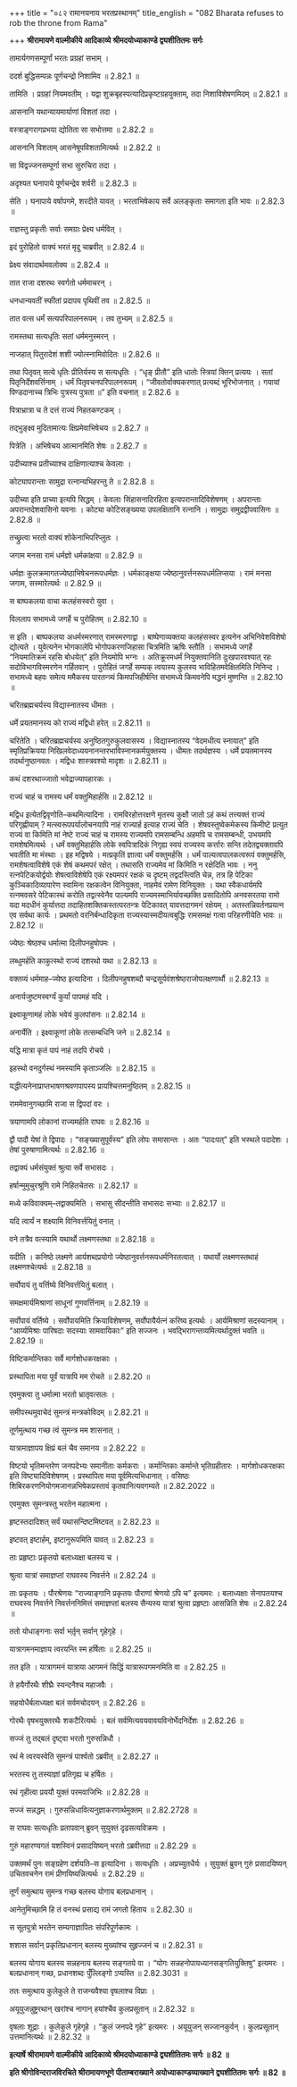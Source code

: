 +++
title = "०८२ रामानयनाय भरतप्रस्थानम्"
title_english = "082 Bharata refuses to rob the throne from Rama"

+++
**श्रीरामायणे वाल्मीकीये आदिकाव्ये श्रीमदयोध्याकाण्डे द्व्यशीतितमः सर्गः**

तामार्यगणसम्पूर्णां भरतः प्रग्रहां सभाम् ।

ददर्श बुद्धिसम्पन्नः पूर्णचन्द्रो निशामिव ॥ 2.82.1 ॥

तामिति । प्रग्रहां नियमवतीम् । यद्वा शुक्रबृहस्पत्यादिप्रकृष्टग्रहयुक्ताम्, तदा निशाविशेषणमिदम् ॥ 2.82.1 ॥

आसनानि यथान्यायमार्याणां विशतां तदा ।

वस्त्राङ्गरागप्रभया द्योतिता सा सभोत्तमा ॥ 2.82.2 ॥

आसनानि विशताम् आसनेषूपविशतामित्यर्थः ॥ 2.82.2 ॥

सा विद्वज्जनसम्पूर्णा सभा सुरुचिरा तदा ।

अदृश्यत घनापाये पूर्णचन्द्रेव शर्वरी ॥ 2.82.3 ॥

सेति । घनापाये वर्षापगमे, शरदीते यावत् । भरताभिषेकाय सर्वे अलङ्कृताः समागता इति भावः ॥ 2.82.3 ॥

राज्ञस्तु प्रकृतीः सर्वाः समग्राः प्रेक्ष्य धर्मवित् ।

इदं पुरोहितो वाक्यं भरतं मृदु चाब्रवीत् ॥ 2.82.4 ॥

प्रेक्ष्य संवादार्थमवलोक्य ॥ 2.82.4 ॥

तात राजा दशरथः स्वर्गतो धर्ममाचरन् ।

धनधान्यवतीं स्फीतां प्रदापय पृथिवीं तव ॥ 2.82.5 ॥

तात वत्स धर्मं सत्यपरिपालनरूपम् । तव तुभ्यम् ॥ 2.82.5 ॥

रामस्तथा सत्यधृतिः सतां धर्ममनुस्मरन् ।

नाजहात् पितुरादेशं शशी ज्योत्स्नामिवोदितः ॥ 2.82.6 ॥

तथा पितृवत् सत्ये धृतिः प्रीतिर्यस्य स सत्यधृतिः । “धृङ् प्रीतौ” इति धातोः स्त्रियां क्तिन् प्रत्ययः । सतां पितृनिर्देशवर्त्तिनाम् । धर्मं पितृवचनपरिपालनरूपम् । “जीवतोर्वाक्यकरणात् प्रत्यब्दं भूरिभोजनात् । गयायां पिण्डदानाच्च त्रिभिः पुत्रस्य पुत्रता ॥” इति वचनात् ॥ 2.82.6 ॥

पित्राभ्रात्रा च ते दत्तं राज्यं निहतकण्टकम् ।

तद्भुङ्क्ष्व मुदितामात्यः क्षिप्रमेवाभिषेचय ॥ 2.82.7 ॥

पित्रेति । अभिषेचय आत्मानमिति शेषः ॥ 2.82.7 ॥

उदीच्याश्च प्रतीच्याश्च दाक्षिणात्याश्च केवलाः ।

कोट्यापरान्ताः सामुद्रा रत्नान्यभिहरन्तु ते ॥ 2.82.8 ॥

उदीच्या इति प्राच्या इत्यपि सिद्धम् । केवलाः सिंहासनादिरहिता इत्यपरान्तादिविशेषणम् । अपरान्ताः अपरान्तदेशवासिनो यवनाः । कोट्या कोटिसङ्ख्यया उपलक्षितानि रत्नानि । सामुद्राः समुद्रद्वीपवासिनः ॥ 2.82.8 ॥

तच्छ्रुत्वा भरतो वाक्यं शोकेनाभिपरिप्लुतः ।

जगाम मनसा रामं धर्मज्ञो धर्मकांक्षया ॥ 2.82.9 ॥

धर्मज्ञः कुलक्रमागतज्येष्ठाभिषेचनरूपधर्मज्ञः । धर्मकाङ्क्षया ज्येष्ठानुवर्त्तनरूपधर्मलिप्सया । रामं मनसा जगाम, सस्मारेत्यर्थः ॥ 2.82.9 ॥

स बाष्पकलया वाचा कलहंसस्वरो युवा ।

विललाप सभामध्ये जगर्हे च पुरोहितम् ॥ 2.82.10 ॥

स इति । बाष्पकलया अधर्मस्मरणात् रामस्मरणाद्वा । बाष्पेणाव्यक्तया कलहंसस्वर इत्यनेन अभिनिवेशविशेषो द्योत्यते । युवेत्यनेन भोगकालेपि भोगोपकरणजिहासा चित्रमिति ऋषिः स्तौति । सभामध्ये जगर्हे “नियमातिक्रमं रहसि बोधयेत्” इति नियमोपि भग्नः । अतिक्रूरमधर्मं नियुक्तवानिति दुःखपारवश्यात् रहः सदोविभागविस्मरणेन गर्हितवान् । पुरोहितं जगर्हे सम्यक् त्वयास्य कुलस्य भाविहितमवेक्षितमिति निनिन्द । सभामध्ये बहवः समेत्य ममैकस्य पारतन्त्र्यं किमपजिहीर्षन्ति सभामध्ये किमवनेपि मद्धनं मुष्णन्ति ॥ 2.82.10 ॥

चरितब्रह्मचर्यस्य विद्यास्नातस्य धीमतः ।

धर्मे प्रयतमानस्य को राज्यं मद्विधो हरेत् ॥ 2.82.11 ॥

चरितेति । चरितब्रह्मचर्यस्य अनुष्ठितगुरुकुलवासस्य । विद्यास्नातस्य “वेदमधीत्य स्नायात्” इति स्मृतिप्रक्रियया निखिलवेदाध्ययनानन्तरभाविस्नानकर्मयुक्तस्य । धीमतः तदर्थज्ञस्य । धर्मे प्रयतमानस्य तदर्थानुष्ठानवतः । मद्विधः शास्त्रवश्यो मादृशः ॥ 2.82.11 ॥

कथं दशरथाज्जातो भवेद्राज्यापहारकः ।

राज्यं चाहं च रामस्य धर्मं वक्तुमिहार्हसि ॥ 2.82.12 ॥

मद्विध इत्येतद्विवृणोति–कथमित्यादिना । रामविरहोत्तरक्षणे मृतस्य कुक्षौ जातो ऽहं कथं तत्त्यक्तं राज्यं परिगृह्णीयाम् ? मत्स्वरूपपर्यालोचनयापि नाहं राज्यार्ह इत्याह राज्यं चेति । शेषवस्तुष्वेकमेकस्य किमीष्टे प्रत्युत राज्यं वा किमिति मां नेष्टे राज्यं चाहं च रामस्य राज्यमपि रामसम्बन्धि अहमपि च रामसम्बन्धी, उभयमपि रामशेषमित्यर्थः । धर्मं वक्तुमिहार्हसि लोके स्वपित्रादिकं निगृह्य स्वयं राज्यस्य कर्त्तारः सन्ति तदेतद्व्यक्तावपि भवतीति मा मंस्थाः । इह मद्विषये । मत्प्रकृतिं ज्ञात्वा धर्मं वक्तुमर्हसि । धर्मं पाल्यत्वपालकत्वरूपं वक्तुमर्हसि, रामशेषत्वाविशेषे एकं शेषं कथमपरं रक्षेत् । तथासति राज्यमेव मां किमिति न रक्षेदिति भावः । ननु रत्नपेटिकयोर्द्वयोः शेषत्वाविशेषेपि एकं रक्ष्यमपरं रक्षकं च दृष्टम् तद्वदस्त्विति चेन्न, तत्र हि पेटिका कुञ्चिकादिव्यापारेण स्वामिना रक्षकत्वेन विनियुक्ता, नाहमेवं रामेण विनियुक्तः । यथा स्वैकधार्यमपि रत्नमवसरे पेटिकास्थं करोति तद्वत्स्वेनैव पाल्यमपि राज्यमस्माभिर्यावच्छक्ति प्रसादितोपि अनवसरतया रामो यदा मदधीनं कुर्यात्तदा तदाहितशक्तिकस्तत्परतन्त्रः पेटिकावत् यावत्तदागमनं रक्षेयम् । अतस्तन्निवर्तनप्रयत्न एव सर्वथा कार्यः । प्रथमतो वरनिर्बन्धादिकृता राज्यस्यास्मदीयत्वबुद्धिः रामसमक्षं गत्वा परिहरणीयेति भावः ॥ 2.82.12 ॥

ज्येष्ठः श्रेष्ठश्च धर्मात्मा दिलीपनहुषोपमः ।

लब्धुमर्हति काकुत्स्थो राज्यं दशरथो यथा ॥ 2.82.13 ॥

वक्तव्यं धर्ममाह–ज्येष्ठ इत्यादिना । दिलीपनहुषशब्दौ चन्द्रसूर्यवंशश्रेष्ठराजोपलक्षणार्थौ ॥ 2.82.13 ॥

अनार्यजुष्टमस्वर्ग्यं कुर्यां पापमहं यदि ।

इक्ष्वाकूणामहं लोके भवेयं कुलपांसनः ॥ 2.82.14 ॥

अनार्येति । इक्ष्वाकूणां लोके तत्सम्बधिनि जने ॥ 2.82.14 ॥

यद्धि मात्रा कृतं पापं नाहं तदपि रोचये ।

इहस्थो वनदुर्गस्थं नमस्यामि कृताञ्जलिः ॥ 2.82.15 ॥

यद्धीत्यनेनाप्राप्तभाषणश्रवणपापस्य प्रायश्चित्तमनुष्ठितम् ॥ 2.82.15 ॥

राममेवानुगच्छामि राजा स द्विपदां वरः ।

त्रयाणामपि लोकानां राज्यमर्हति राघवः ॥ 2.82.16 ॥

द्वौ पादौ येषां ते द्विपादः । “सङ्ख्यासुपूर्वंस्य” इति लोपः समासान्तः । अतः “पादःपत्” इति भस्थले पदादेशः । तेषां पुरुषाणामित्यर्थः ॥ 2.82.16 ॥

तद्वाक्यं धर्मसंयुक्तं श्रुत्वा सर्वे सभासदः ।

हर्षान्मुमुचुरश्रूणि रामे निहितचेतसः ॥ 2.82.17 ॥

मध्ये कविवाक्यम्–तद्वाक्यमिति । सभासु सीदन्तीति सभासदः सभ्याः ॥ 2.82.17 ॥

यदि त्वार्यं न शक्ष्यामि विनिवर्त्तयितुं वनात् ।

वने तत्रैव वत्स्यामि यथार्थो लक्ष्मणस्तथा ॥ 2.82.18 ॥

यदीति । कनिष्ठे लक्ष्मणे आर्यशब्दप्रयोगो ज्येष्ठानुवर्त्तनरूपधर्मनिरतत्वात् । यथार्यो लक्ष्मणस्तथाहं लक्ष्मणश्चेत्यर्थः ॥ 2.82.18 ॥

सर्वोपायं तु वर्त्तिष्ये विनिवर्त्तयितुं बलात् ।

समक्षमार्यमिश्राणां साधूनां गुणवर्त्तिनाम् ॥ 2.82.19 ॥

सर्वोपायं वर्तिष्ये । सर्वोपायमिति क्रियाविशेषणम्, सर्वोपायैर्यत्नं करिष्य इत्यर्थः । आर्यमिश्राणां सदस्यानाम् । “आर्य्यमिश्राः पारिषदाः सदस्याः सामवायिकाः” इति सज्जनः । भवद्भिरागन्तव्यमित्यर्थादुक्तं भवति ॥ 2.82.19 ॥

विष्टिकर्मान्तिकाः सर्वे मार्गशोधकरक्षकाः ।

प्रस्थापिता मया पूर्वं यात्रापि मम रोचते ॥ 2.82.20 ॥

एवमुक्त्वा तु धर्मात्मा भरतो भ्रातृवत्सलः ।

समीपस्थमुवाचेदं सुमन्त्रं मन्त्रकोविदम् ॥ 2.82.21 ॥

तूर्णमुत्थाय गच्छ त्वं सुमन्त्र मम शासनात् ।

यात्रामाज्ञापय क्षिप्रं बलं चैव समानय ॥ 2.82.22 ॥

विष्टयो भृतिमन्तरेण जनपदेभ्यः समानीताः कर्मकराः । कर्मान्तिकाः कर्मान्ते भृतिग्रहीतारः । मार्गशोधकरक्षका इति विष्ट्यादिविशेषणम् । प्रस्थापिता मया पूर्वमित्यभिधानात् । वसिष्ठः शिबिरकरणनियोगमजानन्नभिषेकप्रस्तावं कृतवानित्यवगम्यते ॥ 2.82.2022 ॥

एवमुक्तः सुमन्त्रस्तु भरतेन महात्मना ।

हृष्टस्तदादिशत् सर्वं यथासन्दिष्टमिष्टवत् ॥ 2.82.23 ॥

इष्टवत् इष्टार्हम्, इष्टानुरूपमिति यावत् ॥ 2.82.23 ॥

ताः प्रहृष्टाः प्रकृतयो बलाध्यक्षा बलस्य च ।

श्रुत्वा यात्रां समाज्ञप्तां राघवस्य निवर्त्तने ॥ 2.82.24 ॥

ताः प्रकृतयः । पौरश्रेणयः “राज्याङ्गानि प्रकृतयः पौराणां श्रेणयो ऽपि च” इत्यमरः । बलाध्यक्षाः सेनापतयश्च राघवस्य निवर्त्तने निवर्त्तननिमित्तं समाज्ञप्तां बलस्य सैन्यस्य यात्रां श्रुत्वा प्रहृष्टाः आसन्निति शेषः ॥ 2.82.24 ॥

ततो योधाङ्गनाः सर्वा भर्तृ़न् सर्वान् गृहेगृहे ।

यात्रागमनमाज्ञाय त्वरयन्ति स्म हर्षिताः ॥ 2.82.25 ॥

तत इति । यात्रागमनं यात्राया आगमनं सिद्धिं यात्रारूपगमनमिति वा ॥ 2.82.25 ॥

ते हयैर्गोरथैः शीघ्रैः स्यन्दनैश्च महाजवैः ।

सहयोधैर्बलाध्यक्षा बलं सर्वमचोदयन् ॥ 2.82.26 ॥

गोरथैः वृषभयुक्तरथैः शकटैरित्यर्थः । बलं सर्वमित्यवयवावयविनोर्भेदनिर्देशः ॥ 2.82.26 ॥

सज्जं तु तद्बलं दृष्ट्वा भरतो गुरुसन्निधौ ।

रथं मे त्वरयस्वेति सुमन्त्रं पार्श्वतो ऽब्रवीत् ॥ 2.82.27 ॥

भरतस्य तु तस्याज्ञां प्रतिगृह्य च हर्षितः ।

रथं गृहीत्वा प्रययौ युक्तं परमवाजिभिः ॥ 2.82.28 ॥

सज्जं सन्नद्धम् । गुरुसन्निधावित्यनुज्ञाकरणार्थमुक्तम् ॥ 2.82.2728 ॥

स राघवः सत्यधृतिः प्रतापवान् ब्रुवन् सुयुक्तं दृढसत्यविक्रमः ।

गुरुं महारण्यगतं यशस्विनं प्रसादयिष्यन् भरतो ऽब्रवीत्तदा ॥ 2.82.29 ॥

उक्तमर्थं पुनः सङ्ग्रहेण दर्शयति–स इत्यादिना । सत्यधृतिः । अप्रच्युतधैर्यः । सुयुक्तं ब्रुवन् गुरुं प्रसादयिष्यन् उचितवचनेन रामं प्रीणयिष्यन्नित्यर्थः ॥ 2.82.29 ॥

तूर्णं समुत्थाय सुमन्त्र गच्छ बलस्य योगाय बलप्रधानान् ।

आनेतुमिच्छामि हि तं वनस्थं प्रसाद्य रामं जगतो हिताय ॥ 2.82.30 ॥

स सूतपुत्रो भरतेन सम्यगाज्ञापितः संपरिपूर्णकामः ।

शशास सर्वान् प्रकृतिप्रधानान् बलस्य मुख्यांश्च सुहृज्जनं च ॥ 2.82.31 ॥

बलस्य योगाय बलस्य सन्नहनाय बलस्य सङ्गतये वा । “योगः सन्नहनोपायध्यानसङ्गतियुक्तिषु” इत्यमरः । बलप्रधानान् गच्छ, प्रधानशब्दः पुँल्लिङ्गो ऽप्यस्ति ॥ 2.82.3031 ॥

ततः समुत्थाय कुलेकुले ते राजन्यवैश्या वृषलाश्च विप्राः ।

अयूयुजन्नुष्ट्ररथान् खरांश्च नागान् हयांश्चैव कुलप्रसूतान् ॥ 2.82.32 ॥

वृषलाः शूद्राः । कुलेकुले गृहेगृहे । “कुलं जनपदे गृहे” इत्यमरः । अयूयुजन् सज्जानकुर्वन् । कुलप्रसूतान् उत्तमानित्यर्थः ॥ 2.82.32 ॥

**इत्यार्षे श्रीरामायणे वाल्मीकीये आदिकाव्ये श्रीमदयोध्याकाण्डे द्व्यशीतितमः सर्गः ॥ 82 ॥**

**इति श्रीगोविन्दराजविरचिते श्रीरामायणभूणे पीताम्बराख्याने अयोध्याकाण्डव्याख्याने द्व्यशीतितमः सर्गः ॥ 82 ॥**
